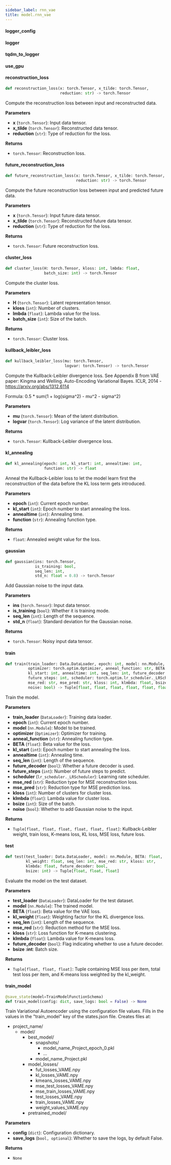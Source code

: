 ```yaml
---
sidebar_label: rnn_vae
title: model.rnn_vae
---
```


#### logger\_config

#### logger

#### tqdm\_to\_logger

#### use\_gpu

#### reconstruction\_loss

```python
def reconstruction_loss(x: torch.Tensor, x_tilde: torch.Tensor,
                        reduction: str) -> torch.Tensor
```

Compute the reconstruction loss between input and reconstructed data.

**Parameters**

* **x** (`torch.Tensor`): Input data tensor.
* **x_tilde** (`torch.Tensor`): Reconstructed data tensor.
* **reduction** (`str`): Type of reduction for the loss.

**Returns**

* `torch.Tensor`: Reconstruction loss.

#### future\_reconstruction\_loss

```python
def future_reconstruction_loss(x: torch.Tensor, x_tilde: torch.Tensor,
                               reduction: str) -> torch.Tensor
```

Compute the future reconstruction loss between input and predicted future data.

**Parameters**

* **x** (`torch.Tensor`): Input future data tensor.
* **x_tilde** (`torch.Tensor`): Reconstructed future data tensor.
* **reduction** (`str`): Type of reduction for the loss.

**Returns**

* `torch.Tensor`: Future reconstruction loss.

#### cluster\_loss

```python
def cluster_loss(H: torch.Tensor, kloss: int, lmbda: float,
                 batch_size: int) -> torch.Tensor
```

Compute the cluster loss.

**Parameters**

* **H** (`torch.Tensor`): Latent representation tensor.
* **kloss** (`int`): Number of clusters.
* **lmbda** (`float`): Lambda value for the loss.
* **batch_size** (`int`): Size of the batch.

**Returns**

* `torch.Tensor`: Cluster loss.

#### kullback\_leibler\_loss

```python
def kullback_leibler_loss(mu: torch.Tensor,
                          logvar: torch.Tensor) -> torch.Tensor
```

Compute the Kullback-Leibler divergence loss.
See Appendix B from VAE paper: Kingma and Welling. Auto-Encoding Variational Bayes. ICLR, 2014 - https://arxiv.org/abs/1312.6114

Formula: 0.5 * sum(1 + log(sigma^2) - mu^2 - sigma^2)

**Parameters**

* **mu** (`torch.Tensor`): Mean of the latent distribution.
* **logvar** (`torch.Tensor`): Log variance of the latent distribution.

**Returns**

* `torch.Tensor`: Kullback-Leibler divergence loss.

#### kl\_annealing

```python
def kl_annealing(epoch: int, kl_start: int, annealtime: int,
                 function: str) -> float
```

Anneal the Kullback-Leibler loss to let the model learn first the reconstruction of the data
before the KL loss term gets introduced.

**Parameters**

* **epoch** (`int`): Current epoch number.
* **kl_start** (`int`): Epoch number to start annealing the loss.
* **annealtime** (`int`): Annealing time.
* **function** (`str`): Annealing function type.

**Returns**

* `float`: Annealed weight value for the loss.

#### gaussian

```python
def gaussian(ins: torch.Tensor,
             is_training: bool,
             seq_len: int,
             std_n: float = 0.8) -> torch.Tensor
```

Add Gaussian noise to the input data.

**Parameters**

* **ins** (`torch.Tensor`): Input data tensor.
* **is_training** (`bool`): Whether it is training mode.
* **seq_len** (`int`): Length of the sequence.
* **std_n** (`float`): Standard deviation for the Gaussian noise.

**Returns**

* `torch.Tensor`: Noisy input data tensor.

#### train

```python
def train(train_loader: Data.DataLoader, epoch: int, model: nn.Module,
          optimizer: torch.optim.Optimizer, anneal_function: str, BETA: float,
          kl_start: int, annealtime: int, seq_len: int, future_decoder: bool,
          future_steps: int, scheduler: torch.optim.lr_scheduler._LRScheduler,
          mse_red: str, mse_pred: str, kloss: int, klmbda: float, bsize: int,
          noise: bool) -> Tuple[float, float, float, float, float, float]
```

Train the model.

**Parameters**

* **train_loader** (`DataLoader`): Training data loader.
* **epoch** (`int`): Current epoch number.
* **model** (`nn.Module`): Model to be trained.
* **optimizer** (`Optimizer`): Optimizer for training.
* **anneal_function** (`str`): Annealing function type.
* **BETA** (`float`): Beta value for the loss.
* **kl_start** (`int`): Epoch number to start annealing the loss.
* **annealtime** (`int`): Annealing time.
* **seq_len** (`int`): Length of the sequence.
* **future_decoder** (`bool`): Whether a future decoder is used.
* **future_steps** (`int`): Number of future steps to predict.
* **scheduler** (`lr_scheduler._LRScheduler`): Learning rate scheduler.
* **mse_red** (`str`): Reduction type for MSE reconstruction loss.
* **mse_pred** (`str`): Reduction type for MSE prediction loss.
* **kloss** (`int`): Number of clusters for cluster loss.
* **klmbda** (`float`): Lambda value for cluster loss.
* **bsize** (`int`): Size of the batch.
* **noise** (`bool`): Whether to add Gaussian noise to the input.

**Returns**

* `Tuple[float, float, float, float, float, float]`: Kullback-Leibler weight, train loss, K-means loss, KL loss,
MSE loss, future loss.

#### test

```python
def test(test_loader: Data.DataLoader, model: nn.Module, BETA: float,
         kl_weight: float, seq_len: int, mse_red: str, kloss: str,
         klmbda: float, future_decoder: bool,
         bsize: int) -> Tuple[float, float, float]
```

Evaluate the model on the test dataset.

**Parameters**

* **test_loader** (`DataLoader`): DataLoader for the test dataset.
* **model** (`nn.Module`): The trained model.
* **BETA** (`float`): Beta value for the VAE loss.
* **kl_weight** (`float`): Weighting factor for the KL divergence loss.
* **seq_len** (`int`): Length of the sequence.
* **mse_red** (`str`): Reduction method for the MSE loss.
* **kloss** (`str`): Loss function for K-means clustering.
* **klmbda** (`float`): Lambda value for K-means loss.
* **future_decoder** (`bool`): Flag indicating whether to use a future decoder.
* **bsize :int**: Batch size.

**Returns**

* `Tuple[float, float, float]`: Tuple containing MSE loss per item, total test loss per item,
and K-means loss weighted by the kl_weight.

#### train\_model

```python
@save_state(model=TrainModelFunctionSchema)
def train_model(config: dict, save_logs: bool = False) -> None
```

Train Variational Autoencoder using the configuration file values.
Fills in the values in the &quot;train_model&quot; key of the states.json file.
Creates files at:
- project_name/
    - model/
        - best_model/
            - snapshots/
                - model_name_Project_epoch_0.pkl
                - ...
            - model_name_Project.pkl
        - model_losses/
            - fut_losses_VAME.npy
            - kl_losses_VAME.npy
            - kmeans_losses_VAME.npy
            - mse_test_losses_VAME.npy
            - mse_train_losses_VAME.npy
            - test_losses_VAME.npy
            - train_losses_VAME.npy
            - weight_values_VAME.npy
        - pretrained_model/

**Parameters**

* **config** (`dict`): Configuration dictionary.
* **save_logs** (`bool, optional`): Whether to save the logs, by default False.

**Returns**

* `None`

